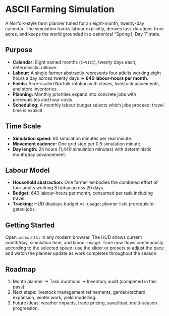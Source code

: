 # ASCII Farming Simulation

A Norfolk-style farm planner tuned for an eight-month, twenty-day calendar. The simulation tracks labour explicitly, derives task durations from acres, and keeps the world grounded in a canonical “Spring I, Day 1” state.

## Purpose

- **Calendar:** Eight named months (`I`–`VIII`), twenty days each, deterministic rollover.
- **Labour:** A single farmer abstractly represents four adults working eight hours a day across twenty days → **640 labour-hours per month**.
- **Fields:** Acre-scaled Norfolk rotation with closes, livestock placements, and store inventories.
- **Planning:** Monthly priorities expand into concrete jobs with prerequisites and hour costs.
- **Scheduling:** A monthly labour budget selects which jobs proceed; travel time is explicit.

## Time Scale

- **Simulation speed:** 60 simulation minutes per real minute.
- **Movement cadence:** One grid step per 0.5 simulation minute.
- **Day length:** 24 hours (1,440 simulation minutes) with deterministic month/day advancement.

## Labour Model

- **Household abstraction:** One farmer embodies the combined effort of four adults working 8 h/day across 20 days.
- **Budget:** 640 labour-hours per month, consumed per task including travel.
- **Tracking:** HUD displays budget vs. usage; planner lists prerequisite-gated jobs.

## Getting Started

Open `index.html` in any modern browser. The HUD shows current month/day, simulation time, and labour usage. Time now flows continuously according to the selected speed; use the slider or presets to adjust the pace and watch the planner update as work completes throughout the season.

## Roadmap

1. Month planner → Task durations → Inventory audit (completed in this pass).
2. Next steps: livestock management refinements, garden/orchard expansion, winter work, yield modelling.
3. Future ideas: weather impacts, trade pricing, save/load, multi-season progression.

